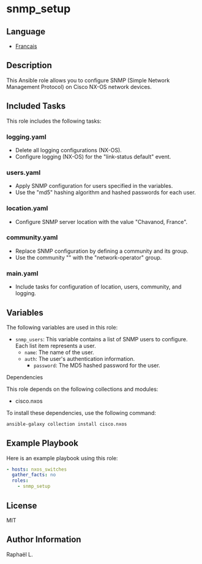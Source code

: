 # snmp_setup
## Language

- [Francais](./README_FR.md)

## Description
This Ansible role allows you to configure SNMP (Simple Network Management Protocol) on Cisco NX-OS network devices.

## Included Tasks

This role includes the following tasks:

### logging.yaml

- Delete all logging configurations (NX-OS).
- Configure logging (NX-OS) for the "link-status default" event.

### users.yaml

- Apply SNMP configuration for users specified in the variables.
- Use the "md5" hashing algorithm and hashed passwords for each user.

### location.yaml

- Configure SNMP server location with the value "Chavanod, France".

### community.yaml

- Replace SNMP configuration by defining a community and its group.
- Use the community "<nsmp-com>" with the "network-operator" group.

### main.yaml

- Include tasks for configuration of location, users, community, and logging.

## Variables

The following variables are used in this role:

- `snmp_users`: This variable contains a list of SNMP users to configure. Each list item represents a user.
  - `name`: The name of the user.
  - `auth`: The user's authentication information.
    - `password`: The MD5 hashed password for the user.

Dependencies

This role depends on the following collections and modules:

- cisco.nxos

To install these dependencies, use the following command:

```bash
ansible-galaxy collection install cisco.nxos
```
## Example Playbook

Here is an example playbook using this role:

```yaml
- hosts: nxos_switches
  gather_facts: no
  roles:
    - snmp_setup
```
License
-------

MIT

Author Information
------------------

Raphaël L.

